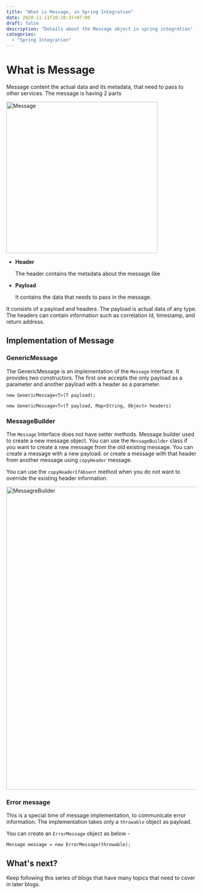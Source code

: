 ```yaml
---
title: "What is Message, in Spring Integration"
date: 2020-11-11T10:10:37+07:00
draft: false 
description: "Details about the Message object in spring integration"
categories:
  - "Spring Integration"
---
```


# What is Message

Message content the actual data and its metadata, that need to pass to other services. The message is having 2 parts 

<img src="https://i.ibb.co/bWffXHj/pencilsketchadjusted-5289224.png" alt="Message" style="width:400px;vertical-align:middle;"/>

 - **Header**

    The header contains the metadata about the message like 

 - **Payload**

    It contains the data that needs to pass in the message.

It consists of a payload and headers. The payload is actual data of any type. The headers can contain information such as correlation Id, timestamp, and return address. 

## Implementation of Message 

### GenericMessage

The GenericMessage is an implementation of the `Message` interface. It provides two constructors. The first one accepts the only payload as a parameter and another payload with a header as a parameter.

    new GenericMessage<T>(T payload);

    new GenericMessage<T>(T payload, Map<String, Object> headers)


### MessageBuilder

The `Message` Interface does not have setter methods. Message builder used to create a new message object. You can use the `MessageBuilder` class if you want to create a new message from the old existing message. You can create a message with a new payload. or create a message with that header from another message using `copyHeader` message.

You can use the `copyHeaderIfAbsent` method when you do not want to override the existing header information.

<img src="https://i.ibb.co/ngFG812/Screen-Shot-2563-11-14-at-10-53-34.png" alt="MessagreBuilder" style="width:800px;vertical-align:middle;"/>

### Error message

This is a special time of message implementation, to communicate error information. The implementation takes only a `throwable` object as payload. 

You can create an `ErrorMessage` object as below - 

    Message message = new ErrorMessage(throwable);

## What's next?

Keep following this series of blogs that have many topics that need to cover in later blogs.



